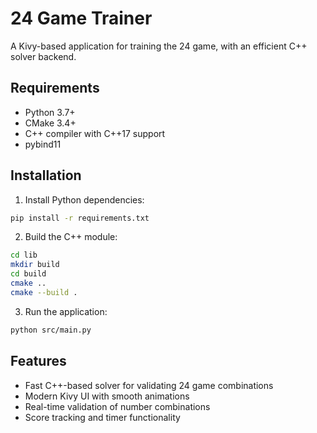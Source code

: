 # 24 Game Trainer

A Kivy-based application for training the 24 game, with an efficient C++ solver backend.

## Requirements

- Python 3.7+
- CMake 3.4+
- C++ compiler with C++17 support
- pybind11

## Installation

1. Install Python dependencies:
```bash
pip install -r requirements.txt
```

2. Build the C++ module:
```bash
cd lib
mkdir build
cd build
cmake ..
cmake --build .
```

3. Run the application:
```bash
python src/main.py
```

## Features

- Fast C++-based solver for validating 24 game combinations
- Modern Kivy UI with smooth animations
- Real-time validation of number combinations
- Score tracking and timer functionality

